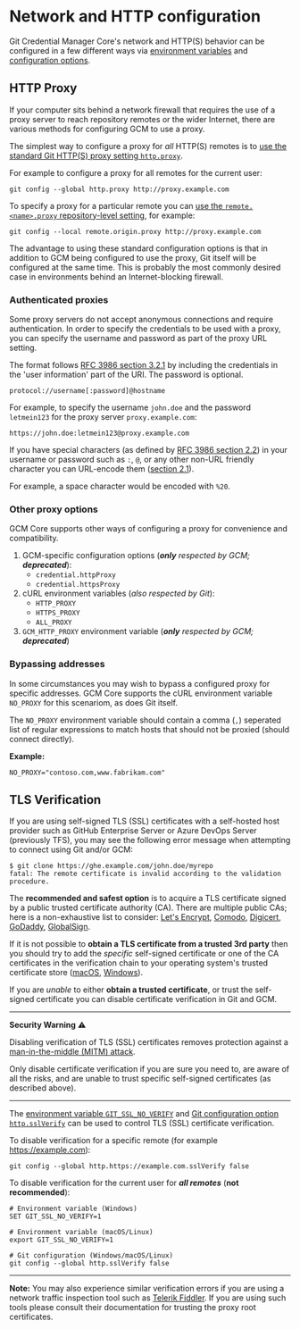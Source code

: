 # Network and HTTP configuration

Git Credential Manager Core's network and HTTP(S) behavior can be configured in a few different ways via [environment variables](environment.md) and [configuration options](configuration.md).

## HTTP Proxy

If your computer sits behind a network firewall that requires the use of a proxy server to reach repository remotes or the wider Internet, there are various methods for configuring GCM to use a proxy.

The simplest way to configure a proxy for _all_ HTTP(S) remotes is to [use the standard Git HTTP(S) proxy setting `http.proxy`](https://git-scm.com/docs/git-config#Documentation/git-config.txt-httpproxy).

For example to configure a proxy for all remotes for the current user:

```shell
git config --global http.proxy http://proxy.example.com
```

To specify a proxy for a particular remote you can [use the `remote.<name>.proxy` repository-level setting](https://git-scm.com/docs/git-config#Documentation/git-config.txt-remoteltnamegtproxy), for example:

```shell
git config --local remote.origin.proxy http://proxy.example.com
```

The advantage to using these standard configuration options is that in addition to GCM being configured to use the proxy, Git itself will be configured at the same time. This is probably the most commonly desired case in environments behind an Internet-blocking firewall.

### Authenticated proxies

Some proxy servers do not accept anonymous connections and require authentication. In order to specify the credentials to be used with a proxy, you can specify the username and password as part of the proxy URL setting.

The format follows [RFC 3986 section 3.2.1](https://tools.ietf.org/html/rfc3986#section-3.2.1) by including the credentials in the 'user information' part of the URI. The password is optional.

```text
protocol://username[:password]@hostname
```

For example, to specify the username `john.doe` and the password `letmein123` for the proxy server `proxy.example.com`:

```text
https://john.doe:letmein123@proxy.example.com
```

If you have special characters (as defined by [RFC 3986 section 2.2](https://tools.ietf.org/html/rfc3986#section-2.2)) in your username or password such as `:`, `@`, or any other non-URL friendly character you can URL-encode them ([section 2.1](https://tools.ietf.org/html/rfc3986#section-2.2)).

For example, a space character would be encoded with `%20`.

### Other proxy options

GCM Core supports other ways of configuring a proxy for convenience and compatibility.

1. GCM-specific configuration options (_**only** respected by GCM; **deprecated**_):
   - `credential.httpProxy`
   - `credential.httpsProxy`
1. cURL environment variables (_also respected by Git_):
   - `HTTP_PROXY`
   - `HTTPS_PROXY`
   - `ALL_PROXY`
1. `GCM_HTTP_PROXY` environment variable (_**only** respected by GCM; **deprecated**_)

### Bypassing addresses

In some circumstances you may wish to bypass a configured proxy for specific
addresses. GCM Core supports the cURL environment variable `NO_PROXY` for this
scenariom, as does Git itself.

The `NO_PROXY` environment variable should contain a comma (`,`) seperated list
of regular expressions to match hosts that should not be proxied (should connect
directly).

**Example:**

```text
NO_PROXY="contoso.com,www.fabrikam.com"
```

## TLS Verification

If you are using self-signed TLS (SSL) certificates with a self-hosted host provider such as GitHub Enterprise Server or Azure DevOps Server (previously TFS), you may see the following error message when attempting to connect using Git and/or GCM:

```shell
$ git clone https://ghe.example.com/john.doe/myrepo
fatal: The remote certificate is invalid according to the validation procedure.
```

The **recommended and safest option** is to acquire a TLS certificate signed by a public trusted certificate authority (CA). There are multiple public CAs; here is a non-exhaustive list to consider: [Let's Encrypt](https://letsencrypt.org/), [Comodo](https://www.comodoca.com/), [Digicert](https://www.digicert.com/), [GoDaddy](https://www.godaddy.com/web-security/ssl-certificate), [GlobalSign](https://www.globalsign.com/en/ssl/).

If it is not possible to **obtain a TLS certificate from a trusted 3rd party** then you should try to add the _specific_ self-signed certificate or one of the CA certificates in the verification chain to your operating system's trusted certificate store ([macOS](https://support.apple.com/en-gb/guide/keychain-access/kyca2431/mac), [Windows](https://blogs.technet.microsoft.com/sbs/2008/05/08/installing-a-self-signed-certificate-as-a-trusted-root-ca-in-windows-vista/)).

If you are _unable_ to either **obtain a trusted certificate**, or trust the self-signed certificate you can disable certificate verification in Git and GCM.

---
**Security Warning** :warning:

Disabling verification of TLS (SSL) certificates removes protection against a [man-in-the-middle (MITM) attack](https://en.wikipedia.org/wiki/Man-in-the-middle_attack).

Only disable certificate verification if you are sure you need to, are aware of all the risks, and are unable to trust specific self-signed certificates (as described above).

---

The [environment variable `GIT_SSL_NO_VERIFY`](https://git-scm.com/book/en/v2/Git-Internals-Environment-Variables#_networking) and [Git configuration option `http.sslVerify`](https://git-scm.com/docs/git-config#Documentation/git-config.txt-httpsslVerify) can be used to control TLS (SSL) certificate verification.

To disable verification for a specific remote (for example <https://example.com>):

```shell
git config --global http.https://example.com.sslVerify false
```

To disable verification for the current user for **_all remotes_** (**not recommended**):

```shell
# Environment variable (Windows)
SET GIT_SSL_NO_VERIFY=1

# Environment variable (macOS/Linux)
export GIT_SSL_NO_VERIFY=1

# Git configuration (Windows/macOS/Linux)
git config --global http.sslVerify false
```

---

**Note:** You may also experience similar verification errors if you are using a network traffic inspection tool such as [Telerik Fiddler](https://www.telerik.com/fiddler). If you are using such tools please consult their documentation for trusting the proxy root certificates.
